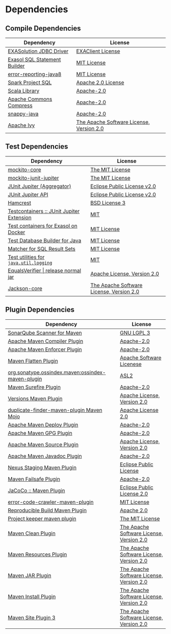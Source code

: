 <!-- @formatter:off -->
# Dependencies

## Compile Dependencies

| Dependency                        | License                                        |
| --------------------------------- | ---------------------------------------------- |
| [EXASolution JDBC Driver][0]      | [EXAClient License][1]                         |
| [Exasol SQL Statement Builder][2] | [MIT License][3]                               |
| [error-reporting-java8][4]        | [MIT License][5]                               |
| [Spark Project SQL][6]            | [Apache 2.0 License][7]                        |
| [Scala Library][8]                | [Apache-2.0][9]                                |
| [Apache Commons Compress][10]     | [Apache-2.0][11]                               |
| [snappy-java][12]                 | [Apache-2.0][13]                               |
| [Apache Ivy][14]                  | [The Apache Software License, Version 2.0][15] |

## Test Dependencies

| Dependency                                      | License                                        |
| ----------------------------------------------- | ---------------------------------------------- |
| [mockito-core][16]                              | [The MIT License][17]                          |
| [mockito-junit-jupiter][16]                     | [The MIT License][17]                          |
| [JUnit Jupiter (Aggregator)][18]                | [Eclipse Public License v2.0][19]              |
| [JUnit Jupiter API][18]                         | [Eclipse Public License v2.0][19]              |
| [Hamcrest][20]                                  | [BSD License 3][21]                            |
| [Testcontainers :: JUnit Jupiter Extension][22] | [MIT][23]                                      |
| [Test containers for Exasol on Docker][24]      | [MIT License][25]                              |
| [Test Database Builder for Java][26]            | [MIT License][27]                              |
| [Matcher for SQL Result Sets][28]               | [MIT License][29]                              |
| [Test utilities for `java.util.logging`][30]    | [MIT][31]                                      |
| [EqualsVerifier \| release normal jar][32]      | [Apache License, Version 2.0][11]              |
| [Jackson-core][33]                              | [The Apache Software License, Version 2.0][11] |

## Plugin Dependencies

| Dependency                                              | License                                        |
| ------------------------------------------------------- | ---------------------------------------------- |
| [SonarQube Scanner for Maven][34]                       | [GNU LGPL 3][35]                               |
| [Apache Maven Compiler Plugin][36]                      | [Apache-2.0][11]                               |
| [Apache Maven Enforcer Plugin][37]                      | [Apache-2.0][11]                               |
| [Maven Flatten Plugin][38]                              | [Apache Software Licenese][11]                 |
| [org.sonatype.ossindex.maven:ossindex-maven-plugin][39] | [ASL2][15]                                     |
| [Maven Surefire Plugin][40]                             | [Apache-2.0][11]                               |
| [Versions Maven Plugin][41]                             | [Apache License, Version 2.0][11]              |
| [duplicate-finder-maven-plugin Maven Mojo][42]          | [Apache License 2.0][7]                        |
| [Apache Maven Deploy Plugin][43]                        | [Apache-2.0][11]                               |
| [Apache Maven GPG Plugin][44]                           | [Apache-2.0][11]                               |
| [Apache Maven Source Plugin][45]                        | [Apache License, Version 2.0][11]              |
| [Apache Maven Javadoc Plugin][46]                       | [Apache-2.0][11]                               |
| [Nexus Staging Maven Plugin][47]                        | [Eclipse Public License][48]                   |
| [Maven Failsafe Plugin][49]                             | [Apache-2.0][11]                               |
| [JaCoCo :: Maven Plugin][50]                            | [Eclipse Public License 2.0][51]               |
| [error-code-crawler-maven-plugin][52]                   | [MIT License][53]                              |
| [Reproducible Build Maven Plugin][54]                   | [Apache 2.0][15]                               |
| [Project keeper maven plugin][55]                       | [The MIT License][56]                          |
| [Maven Clean Plugin][57]                                | [The Apache Software License, Version 2.0][15] |
| [Maven Resources Plugin][58]                            | [The Apache Software License, Version 2.0][15] |
| [Maven JAR Plugin][59]                                  | [The Apache Software License, Version 2.0][15] |
| [Maven Install Plugin][60]                              | [The Apache Software License, Version 2.0][15] |
| [Maven Site Plugin 3][61]                               | [The Apache Software License, Version 2.0][15] |

[0]: http://www.exasol.com
[1]: https://repo1.maven.org/maven2/com/exasol/exasol-jdbc/7.1.20/exasol-jdbc-7.1.20-license.txt
[2]: https://github.com/exasol/sql-statement-builder/
[3]: https://github.com/exasol/sql-statement-builder/blob/main/LICENSE
[4]: https://github.com/exasol/error-reporting-java/
[5]: https://github.com/exasol/error-reporting-java/blob/main/LICENSE
[6]: https://spark.apache.org/
[7]: http://www.apache.org/licenses/LICENSE-2.0.html
[8]: https://www.scala-lang.org/
[9]: https://www.apache.org/licenses/LICENSE-2.0
[10]: https://commons.apache.org/proper/commons-compress/
[11]: https://www.apache.org/licenses/LICENSE-2.0.txt
[12]: https://github.com/xerial/snappy-java
[13]: https://www.apache.org/licenses/LICENSE-2.0.html
[14]: http://ant.apache.org/ivy/
[15]: http://www.apache.org/licenses/LICENSE-2.0.txt
[16]: https://github.com/mockito/mockito
[17]: https://github.com/mockito/mockito/blob/main/LICENSE
[18]: https://junit.org/junit5/
[19]: https://www.eclipse.org/legal/epl-v20.html
[20]: http://hamcrest.org/JavaHamcrest/
[21]: http://opensource.org/licenses/BSD-3-Clause
[22]: https://java.testcontainers.org
[23]: http://opensource.org/licenses/MIT
[24]: https://github.com/exasol/exasol-testcontainers/
[25]: https://github.com/exasol/exasol-testcontainers/blob/main/LICENSE
[26]: https://github.com/exasol/test-db-builder-java/
[27]: https://github.com/exasol/test-db-builder-java/blob/main/LICENSE
[28]: https://github.com/exasol/hamcrest-resultset-matcher/
[29]: https://github.com/exasol/hamcrest-resultset-matcher/blob/main/LICENSE
[30]: https://github.com/exasol/java-util-logging-testing/
[31]: https://opensource.org/licenses/MIT
[32]: https://www.jqno.nl/equalsverifier
[33]: https://github.com/FasterXML/jackson-core
[34]: http://sonarsource.github.io/sonar-scanner-maven/
[35]: http://www.gnu.org/licenses/lgpl.txt
[36]: https://maven.apache.org/plugins/maven-compiler-plugin/
[37]: https://maven.apache.org/enforcer/maven-enforcer-plugin/
[38]: https://www.mojohaus.org/flatten-maven-plugin/
[39]: https://sonatype.github.io/ossindex-maven/maven-plugin/
[40]: https://maven.apache.org/surefire/maven-surefire-plugin/
[41]: https://www.mojohaus.org/versions/versions-maven-plugin/
[42]: https://basepom.github.io/duplicate-finder-maven-plugin
[43]: https://maven.apache.org/plugins/maven-deploy-plugin/
[44]: https://maven.apache.org/plugins/maven-gpg-plugin/
[45]: https://maven.apache.org/plugins/maven-source-plugin/
[46]: https://maven.apache.org/plugins/maven-javadoc-plugin/
[47]: http://www.sonatype.com/public-parent/nexus-maven-plugins/nexus-staging/nexus-staging-maven-plugin/
[48]: http://www.eclipse.org/legal/epl-v10.html
[49]: https://maven.apache.org/surefire/maven-failsafe-plugin/
[50]: https://www.jacoco.org/jacoco/trunk/doc/maven.html
[51]: https://www.eclipse.org/legal/epl-2.0/
[52]: https://github.com/exasol/error-code-crawler-maven-plugin/
[53]: https://github.com/exasol/error-code-crawler-maven-plugin/blob/main/LICENSE
[54]: http://zlika.github.io/reproducible-build-maven-plugin
[55]: https://github.com/exasol/project-keeper/
[56]: https://github.com/exasol/project-keeper/blob/main/LICENSE
[57]: http://maven.apache.org/plugins/maven-clean-plugin/
[58]: http://maven.apache.org/plugins/maven-resources-plugin/
[59]: http://maven.apache.org/plugins/maven-jar-plugin/
[60]: http://maven.apache.org/plugins/maven-install-plugin/
[61]: http://maven.apache.org/plugins/maven-site-plugin/

